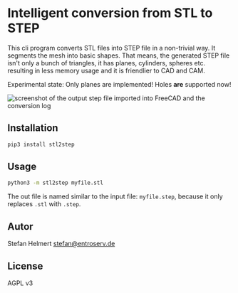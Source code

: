 <!--
SPDX-FileCopyrightText: 2025 Stefan Helmert <stefan@entroserv.de>

SPDX-License-Identifier: AGPL-3.0-or-later
-->

# Intelligent conversion from STL to STEP

This cli program converts STL files into STEP file in a non-trivial way. It segments the mesh into basic shapes. That means, the generated STEP file isn't only a bunch of triangles, it has planes, cylinders, spheres etc. resulting in less memory usage and it is friendlier to CAD and CAM. 

Experimental state: Only planes are implemented! Holes __are__ supported now!

![screenshot of the output step file imported into FreeCAD and the conversion log](example_step.png)


## Installation

```bash
pip3 install stl2step
```

## Usage

```bash
python3 -m stl2step myfile.stl
```

The out file is named similar to the input file: `myfile.step`, because it only replaces `.stl` with `.step`.

## Autor

Stefan Helmert <stefan@entroserv.de>

## License

AGPL v3



